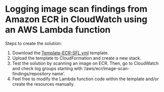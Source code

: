 # Logging image scan findings from Amazon ECR in CloudWatch using an AWS Lambda function

Steps to create the solution:

1. Download the [Template-ECR-SFL.yml](Template-ECR-SFL.yml) template.
2. Upload the template to CloudFormation and create a new stack.
3. Test the solution by scanning an image on ECR. Then, go to CloudWatch and check log groups starting with ‘/aws/ecr/image-scan-findings/repository name’.
4. Feel free to modify the Lambda function code within the template and/or create the resources manually.
